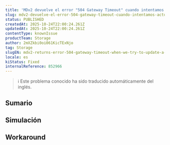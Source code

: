 ```yaml
---
title: 'MDv2 devuelve el error "504 Gateway Timeout" cuando intentamos actualizar un documento pasando un símbolo o carácter especial.'
slug: mdv2-devuelve-el-error-504-gateway-timeout-cuando-intentamos-actualizar-un-documento-pasando-un-simbolo-o-caracter-especial
status: PUBLISHED
createdAt: 2025-10-24T22:00:24.261Z
updatedAt: 2025-10-24T22:00:24.261Z
contentType: knownIssue
productTeam: Storage
author: 2mXZkbi0oi061KicTExNjo
tag: Storage
slugEN: mdv2-returns-error-504-gateway-timeout-when-we-try-to-update-a-document-passing-a-symbol-or-special-character
locale: es
kiStatus: Fixed
internalReference: 852966
---
```


>ℹ️ Este problema conocido ha sido traducido automáticamente del inglés.

## Sumario

## Simulación

## Workaround

